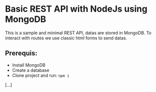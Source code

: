 # Basic REST API with NodeJs using MongoDB

This is a sample and minimal REST API, datas are stored in MongoDB. To interact with routes we use classic html forms to send datas.

## Prerequis:

* Install MongoDB
* Create a database
* Clone project and run: `npm i`

[...]